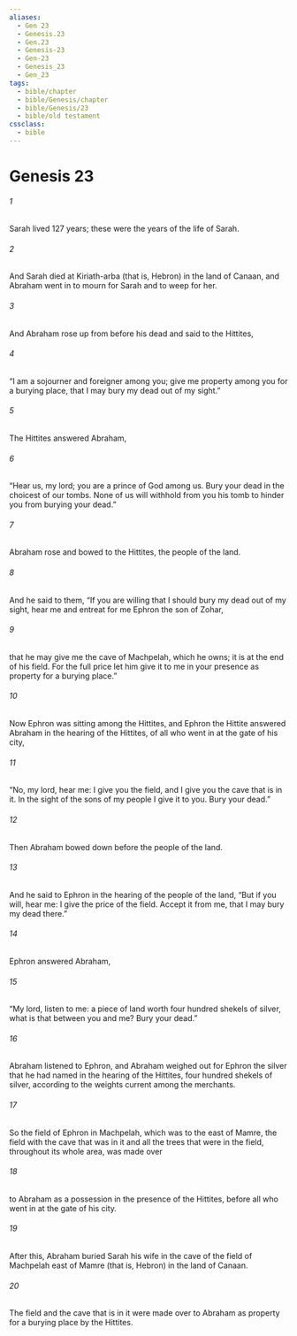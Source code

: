 ```yaml
---
aliases:
  - Gen 23
  - Genesis.23
  - Gen.23
  - Genesis-23
  - Gen-23
  - Genesis_23
  - Gen_23
tags:
  - bible/chapter
  - bible/Genesis/chapter
  - bible/Genesis/23
  - bible/old testament
cssclass:
  - bible
---
```


# Genesis 23

###### 1
Sarah lived 127 years; these were the years of the life of Sarah.
###### 2
And Sarah died at Kiriath-arba (that is, Hebron) in the land of Canaan, and Abraham went in to mourn for Sarah and to weep for her.
###### 3
And Abraham rose up from before his dead and said to the Hittites,
###### 4
“I am a sojourner and foreigner among you; give me property among you for a burying place, that I may bury my dead out of my sight.”
###### 5
The Hittites answered Abraham,
###### 6
“Hear us, my lord; you are a prince of God among us. Bury your dead in the choicest of our tombs. None of us will withhold from you his tomb to hinder you from burying your dead.”
###### 7
Abraham rose and bowed to the Hittites, the people of the land.
###### 8
And he said to them, “If you are willing that I should bury my dead out of my sight, hear me and entreat for me Ephron the son of Zohar,
###### 9
that he may give me the cave of Machpelah, which he owns; it is at the end of his field. For the full price let him give it to me in your presence as property for a burying place.”
###### 10
Now Ephron was sitting among the Hittites, and Ephron the Hittite answered Abraham in the hearing of the Hittites, of all who went in at the gate of his city,
###### 11
“No, my lord, hear me: I give you the field, and I give you the cave that is in it. In the sight of the sons of my people I give it to you. Bury your dead.”
###### 12
Then Abraham bowed down before the people of the land.
###### 13
And he said to Ephron in the hearing of the people of the land, “But if you will, hear me: I give the price of the field. Accept it from me, that I may bury my dead there.”
###### 14
Ephron answered Abraham,
###### 15
“My lord, listen to me: a piece of land worth four hundred shekels of silver, what is that between you and me? Bury your dead.”
###### 16
Abraham listened to Ephron, and Abraham weighed out for Ephron the silver that he had named in the hearing of the Hittites, four hundred shekels of silver, according to the weights current among the merchants.
###### 17
So the field of Ephron in Machpelah, which was to the east of Mamre, the field with the cave that was in it and all the trees that were in the field, throughout its whole area, was made over
###### 18
to Abraham as a possession in the presence of the Hittites, before all who went in at the gate of his city.
###### 19
After this, Abraham buried Sarah his wife in the cave of the field of Machpelah east of Mamre (that is, Hebron) in the land of Canaan.
###### 20
The field and the cave that is in it were made over to Abraham as property for a burying place by the Hittites.



